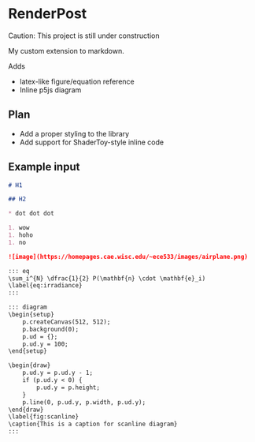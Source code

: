 # RenderPost

Caution: This project is still under construction

My custom extension to markdown.

Adds 

* latex-like figure/equation reference
* Inline p5js diagram

## Plan

* Add a proper styling to the library
* Add support for ShaderToy-style inline code

## Example input

```markdown
# H1

## H2

* dot dot dot

1. wow
1. hoho
1. no

![image](https://homepages.cae.wisc.edu/~ece533/images/airplane.png)

::: eq
\sum_i^{N} \dfrac{1}{2} P(\mathbf{n} \cdot \mathbf{e}_i)
\label{eq:irradiance}
:::

::: diagram
\begin{setup}
    p.createCanvas(512, 512);
    p.background(0);
    p.ud = {};
    p.ud.y = 100;
\end{setup}

\begin{draw}
    p.ud.y = p.ud.y - 1;
    if (p.ud.y < 0) {
        p.ud.y = p.height;
    }
    p.line(0, p.ud.y, p.width, p.ud.y);
\end{draw}
\label{fig:scanline}
\caption{This is a caption for scanline diagram}
:::
```